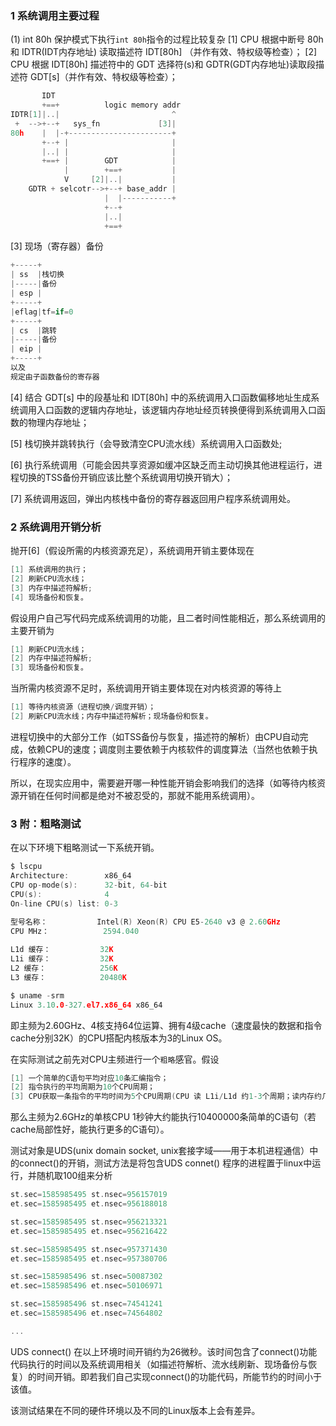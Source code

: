 ### 1 系统调用主要过程
(1) int 80h
保护模式下执行`int 80h`指令的过程比较复杂
[1] CPU 根据中断号 80h 和 IDTR(IDT内存地址) 读取描述符 IDT[80h] （并作有效、特权级等检查）；
[2] CPU 根据 IDT[80h] 描述符中的 GDT 选择符(s)和 GDTR(GDT内存地址)读取段描述符 GDT[s]（并作有效、特权级等检查）；
```C
       IDT
       +==+          logic memory addr
IDTR[1]|..|                         ^
 +  -->+--+   sys_fn             [3]|
80h    |  |-+-----------------------+
       +--+ |                       |
       |..| |                       |
       +==+ |        GDT            |
            |        +==+           |
            V     [2]|..|           |
    GDTR + selcotr-->+--+ base_addr |
                     |  |-----------+
                     +--+
                     |..|
                     +==+
```

[3] 现场（寄存器）备份
```C
+-----+
| ss  |栈切换
|-----|备份
| esp |
+-----+
|eflag|tf=if=0
+-----+
| cs  |跳转
|-----|备份
| eip |
+-----+
以及
规定由子函数备份的寄存器
```

[4] 结合 GDT[s] 中的段基址和 IDT[80h] 中的系统调用入口函数偏移地址生成系统调用入口函数的逻辑内存地址，该逻辑内存地址经页转换便得到系统调用入口函数的物理内存地址；

[5] 栈切换并跳转执行（会导致清空CPU流水线）系统调用入口函数处;

[6] 执行系统调用（可能会因共享资源如缓冲区缺乏而主动切换其他进程运行，进程切换的TSS备份开销应该比整个系统调用切换开销大）；

[7] 系统调用返回，弹出内核栈中备份的寄存器返回用户程序系统调用处。

### 2 系统调用开销分析
抛开[6]（假设所需的内核资源充足），系统调用开销主要体现在
```C
[1] 系统调用的执行；
[2] 刷新CPU流水线；
[3] 内存中描述符解析;
[4] 现场备份和恢复。
```

假设用户自己写代码完成系统调用的功能，且二者时间性能相近，那么系统调用的主要开销为
```C
[1] 刷新CPU流水线；
[2] 内存中描述符解析;
[3] 现场备份和恢复。
```

当所需内核资源不足时，系统调用开销主要体现在对内核资源的等待上
```C
[1] 等待内核资源（进程切换/调度开销）；
[2] 刷新CPU流水线；内存中描述符解析；现场备份和恢复。
```

进程切换中的大部分工作（如TSS备份与恢复，描述符的解析）由CPU自动完成，依赖CPU的速度；调度则主要依赖于内核软件的调度算法（当然也依赖于执行程序的速度）。

所以，在现实应用中，需要避开哪一种性能开销会影响我们的选择（如等待内核资源开销在任何时间都是绝对不被忍受的，那就不能用系统调用）。

### 3 附：粗略测试
在以下环境下粗略测试一下系统开销。
```C
$ lscpu
Architecture:        x86_64
CPU op-mode(s):      32-bit, 64-bit
CPU(s):              4
On-line CPU(s) list: 0-3

型号名称：           Intel(R) Xeon(R) CPU E5-2640 v3 @ 2.60GHz
CPU MHz：            2594.040
                     
L1d 缓存：           32K
L1i 缓存：           32K
L2 缓存：            256K
L3 缓存：            20480K

$ uname -srm
Linux 3.10.0-327.el7.x86_64 x86_64
```

即主频为2.60GHz、4核支持64位运算、拥有4级cache（速度最快的数据和指令cache分别32K）的CPU搭配内核版本为3的Linux OS。

在实际测试之前先对CPU主频进行一个`粗略`感官。假设
```C
[1] 一个简单的C语句平均对应10条汇编指令；
[2] 指令执行的平均周期为10个CPU周期；
[3] CPU获取一条指令的平均时间为5个CPU周期(CPU 读 L1i/L1d 约1-3个周期；读内存约几个到10个周期)。
```
那么主频为2.6GHz的单核CPU 1秒钟大约能执行10400000条简单的C语句（若cache局部性好，能执行更多的C语句）。

测试对象是UDS(unix domain socket, unix套接字域——用于本机进程通信）中的connect()的开销，测试方法是将包含UDS connet() 程序的进程置于linux中运行，并随机取100组来分析
```C
st.sec=1585985495 st.nsec=956157019
et.sec=1585985495 et.nsec=956188018

st.sec=1585985495 st.nsec=956213321
et.sec=1585985495 et.nsec=956216422

st.sec=1585985495 st.nsec=957371430
et.sec=1585985495 et.nsec=957380706

st.sec=1585985496 st.nsec=50087302
et.sec=1585985496 et.nsec=50106971

st.sec=1585985496 st.nsec=74541241
et.sec=1585985496 et.nsec=74564802

...
```
UDS connect() 在以上环境时间开销约为26微秒。该时间包含了connect()功能代码执行的时间以及系统调用相关（如描述符解析、流水线刷新、现场备份与恢复）的时间开销。即若我们自己实现connect()的功能代码，所能节约的时间小于该值。

该测试结果在不同的硬件环境以及不同的Linux版本上会有差异。